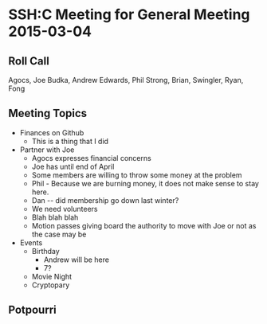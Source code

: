SSH:C Meeting for General Meeting 2015-03-04
============================================

Roll Call
---------

Agocs, Joe Budka, Andrew Edwards, Phil Strong, Brian, Swingler, Ryan, Fong

Meeting Topics
--------------

- Finances on Github
	- This is a thing that I did
- Partner with Joe
	- Agocs expresses financial concerns
	- Joe has until end of April
	- Some members are willing to throw some money at the problem
	- Phil - Because we are burning money, it does not make sense to stay here.
	- Dan -- did membership go down last winter?
	- We need volunteers
	- Blah blah blah
	- Motion passes giving board the authority to move with Joe or not as the case may be
- Events
	- Birthday
		- Andrew will be here
		- 7?
	- Movie Night
	- Cryptopary

Potpourri
--------

